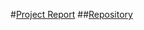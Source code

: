 #[Project Report](https://docs.google.com/document/d/1Up0AiBVC1CTLPD5u8mhRs_SjLVaYlytAlU_gsyqhJPE/edit?usp=sharing)
##[Repository](https://github.com/callybton/p5.js-website)
